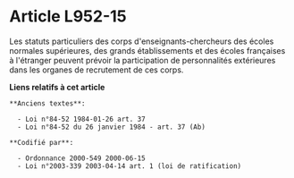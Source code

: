 # Article L952-15

Les statuts particuliers des corps d'enseignants-chercheurs des écoles normales supérieures, des grands établissements et des
écoles françaises à l'étranger peuvent prévoir la participation de personnalités extérieures dans les organes de recrutement
de ces corps.

**Liens relatifs à cet article**

	**Anciens textes**:

	  - Loi n°84-52 1984-01-26 art. 37
	  - Loi n°84-52 du 26 janvier 1984 - art. 37 (Ab)

	**Codifié par**:

	  - Ordonnance 2000-549 2000-06-15
	  - Loi n°2003-339 2003-04-14 art. 1 (loi de ratification)
